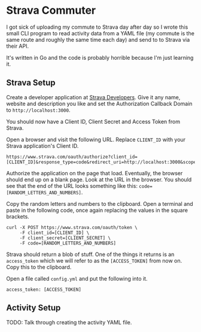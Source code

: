 # Strava Commuter

I got sick of uploading my commute to Strava day after day so I wrote this
small CLI program to read activity data from a YAML file (my commute is the
same route and roughly the same time each day) and send to to Strava via
their API.

It's written in Go and the code is probably horrible because I'm just learning it.

## Strava Setup

Create a developer application at [Strava Developers](https://www.strava.com/developers).
Give it any name, website and description you like and set the Authorization Callback Domain
to `http://localhost:3000`.

You should now have a Client ID, Client Secret and Access Token from Strava.

Open a browser and visit the following URL. Replace `CLIENT_ID` with your Strava
application's Client ID.

```
https://www.strava.com/oauth/authorize?client_id=[CLIENT_ID]&response_type=code&redirect_uri=http://localhost:3000&scope=write
```

Authorize the application on the page that load. Eventually, the browser should
end up on a blank page. Look at the URL in the browser. You should see that the
end of the URL looks something like this: `code=[RANDOM_LETTERS_AND_NUMBERS]`.

Copy the random letters and numbers to the clipboard. Open a terminal and paste
in the following code, once again replacing the values in the square brackets.

```
curl -X POST https://www.strava.com/oauth/token \
     -F client_id=[CLIENT_ID] \
     -F client_secret=[CLIENT_SECRET] \
     -F code=[RANDOM_LETTERS_AND_NUMBERS]
```

Strava should return a blob of stuff. One of the things it returns is an `access_token`
which we will refer to as the `[ACCESS_TOKEN]` from now on. Copy this to the
clipboard.

Open a file called `config.yml` and put the following into it.

```
access_token: [ACCESS_TOKEN]
```

## Activity Setup

TODO: Talk through creating the activity YAML file.
